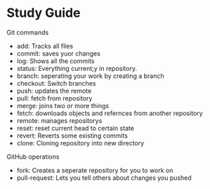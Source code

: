 # Study Guide

Git commands
- add: Tracks all files
- commit: saves yuor changes
- log: Shows all the commits
- status: Everything current;y in repository.
- branch: seperating your work by creating a branch
- checkout: Switch branches 
- push: updates the remote
- pull: fetch from repository
- merge: joins two or more things
- fetch: downloads objects and refernces from another repository
- remote: manages repositorys
- reset: reset current head to certain state
- revert: Reverts some existing commits
- clone: Cloning repository into new directory

GitHub operations
- fork: Creates a seperate repository for you to work on
- pull-request: Lets you tell others about changes you pushed
